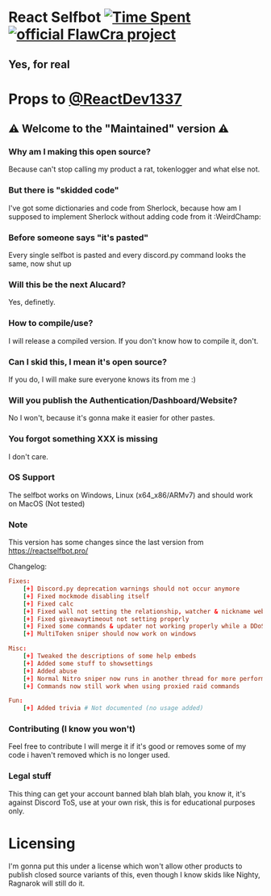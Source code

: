 # React Selfbot [![Time Spent](https://wakatime.com/badge/github/FlawCra/ReactSelfbot.svg)](#) [![official FlawCra project](https://flawcra.cc/img/badges/official_flat.svg)](https://github.com/FlawCra)
## Yes, for real

# Props to [@ReactDev1337](https://github.com/ReactDev1337/ReactSelfbot)

## ⚠ Welcome to the "Maintained" version ⚠

### Why am I making this open source?
Because can't stop calling my product a rat, tokenlogger and what else not.

### But there is "skidded code"
I've got some dictionaries and code from Sherlock, because how am I supposed to implement Sherlock without adding code from it :WeirdChamp:

### Before someone says "it's pasted"
Every single selfbot is pasted and every discord.py command looks the same, now shut up

### Will this be the next Alucard?
Yes, definetly.

### How to compile/use?
I will release a compiled version. If you don't know how to compile it, don't.

### Can I skid this, I mean it's open source?
If you do, I will make sure everyone knows its from me :)

### Will you publish the Authentication/Dashboard/Website?
No I won't, because it's gonna make it easier for other pastes.

### You forgot something XXX is missing
I don't care.

### OS Support
The selfbot works on Windows, Linux (x64_x86/ARMv7) and should work on MacOS (Not tested)

### Note
This version has some changes since the last version from https://reactselfbot.pro/

Changelog: 
```toml
Fixes:
    [+] Discord.py deprecation warnings should not occur anymore
    [+] Fixed mockmode disabling itself
    [+] Fixed calc
    [+] Fixed wall not setting the relationship, watcher & nickname webhooks
    [+] Fixed giveawaytimeout not setting properly
    [+] Fixed some commands & updater not working properly while a DDoS attack
    [+] MultiToken sniper should now work on windows

Misc:
    [+] Tweaked the descriptions of some help embeds
    [+] Added some stuff to showsettings
    [+] Added abuse
    [+] Normal Nitro sniper now runs in another thread for more performance
    [+] Commands now still work when using proxied raid commands

Fun:
    [+] Added trivia # Not documented (no usage added)
```

### Contributing (I know you won't)
Feel free to contribute I will merge it if it's good or removes some of my code i haven't removed which is no longer used.

### Legal stuff
This thing can get your account banned blah blah blah, you know it, it's against Discord ToS, use at your own risk, this is for educational purposes only.

# Licensing
I'm gonna put this under a license which won't allow other products to publish closed source variants of this, even though I know skids like Nighty, Ragnarok will still do it.
